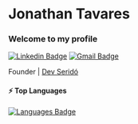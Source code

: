 # Jonathan Tavares
### Welcome to my profile

[![Linkedin Badge](https://img.shields.io/badge/-Jonathan%20Tavares-0077b5?style=flat-square&logo=Linkedin&logoColor=white&link=https://www.linkedin.com/in/jonathantvrs/)](https://www.linkedin.com/in/jonathantvrs/)
[![Gmail Badge](https://img.shields.io/badge/-jontvrs@gmail.com-d14836?style=flat-square&logo=Gmail&logoColor=white&link=mailto:jontvrs@gmail.com)](mailto:jontvrs@gmail.com)

Founder | [Dev Seridó](https://github.com/devserido)

#### ⚡ Top Languages

[![Languages Badge](https://github-readme-stats.vercel.app/api/top-langs/?username=jonathantvrs&layout=compact)](https://www.github.com/jonathantvrs/)

